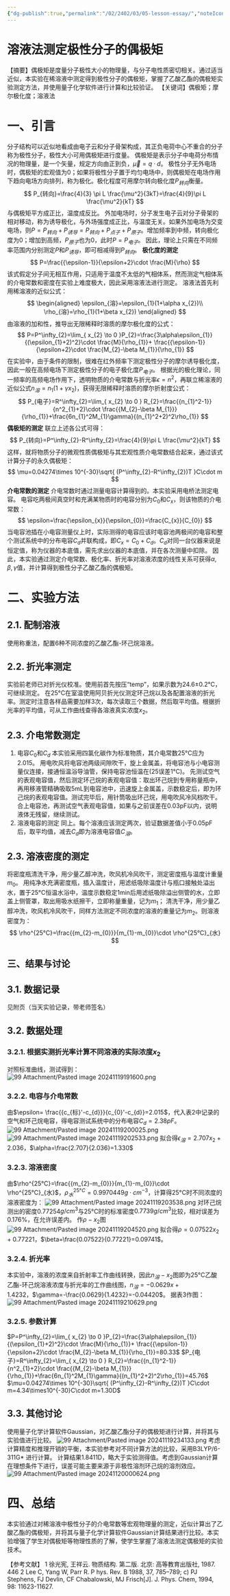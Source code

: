 ```yaml
---
{"dg-publish":true,"permalink":"/02/2402/03/05-lesson-essay/","noteIcon":"","created":"2025-01-31T00:35","updated":"2025-07-03T11:41"}
---
```


# 溶液法测定极性分子的偶极矩
【摘要】偶极矩是度量分子极性大小的物理量，与分子电性质密切相关。通过适当近似，本实验在稀溶液中测定得到极性分子的偶极矩，掌握了乙酸乙酯的偶极矩实验测定方法，并使用量子化学软件进行计算和比较验证。
【关键词】偶极矩；摩尔极化度；溶液法
# 一、引言
分子结构可以近似地看成由电子云和分子骨架构成，其正负电荷中心不重合的分子称为极性分子，极性大小可用偶极矩进行度量。
偶极矩是表示分子中电荷分布情况的物理量，是一个矢量，规定方向由正到负，$\vec{\mu}=q\cdot d$。
极性分子无外电场时，偶极矩的宏观值为0；如果将极性分子置于均匀电场中，则偶极矩在电场作用下趋向电场方向排列，称为极化。极化程度可用摩尔转向极化度$P_{转向}$衡量。
$$
P_{转向}=\frac{4}{3} \pi L \frac{\mu^2}{3kT}=\frac{4}{9}\pi L \frac{\mu^2}{kT}
$$
与偶极矩平方成正比，温度成反比。
外加电场时，分子发生电子云对分子骨架的相对移动，称为诱导极化，与外场强度成正比，与温度无关。如果外加电场为交变电场，则$P=P_{转向}+P_{诱导}=P_{转向}+P_{点子}+P_{原子}$。增加频率到中频，转向极化度为0；增加到高频，$P_{原子}$也为0，此时$P=P_{电子}$。
因此，理论上只需在不同频率范围内分别测定$P$和$P_{诱导}$，即可相减得到$P_{转向}$。
**极化度的测定**
$$
P=\frac{{\epsilon-1}}{\epsilon+2}\cdot \frac{M}{\rho}
$$
该式假定分子间无相互作用，只适用于温度不太低的气相体系，然而测定气相体系的介电常数和密度在实验上难度极大，因此采用溶液法进行测定。
溶液法首先利用稀溶液的近似公式：
$$
\begin{aligned}
\epsilon_{溶}=\epsilon_{1}(1+\alpha x_{2})\\
\rho_{溶}=\rho_{1}(1+\beta x_{2})
\end{aligned}
$$
由溶液的加和性，推导出无限稀释时溶质的摩尔极化度的公式：
$$
P=P^\infty_{2}=\lim_{ x_{2} \to 0 }P_{2}=\frac{3\alpha\epsilon_{1}}{(\epsilon_{1}+2)^2}\cdot \frac{M}{\rho_{1}}+ \frac{{\epsilon-1}}{\epsilon+2}\cdot \frac{M_{2}-\beta M_{1}}{\rho_{1}}
$$
在实验中，由于条件的限制，很难在红外频率下测定极性分子的摩尔诱导极化度，因此一般在高频电场下测定极性分子的电子极化度$P_{电子}$。
根据光的极化理论，同一频率的高频电场作用下，透明物质的介电常数与折光率$\epsilon=n^2$，再联立稀溶液的近似公式$n_{溶}=n_{1}(1+\gamma x_{2})$，获得无限稀释时溶质的摩尔折射度公式：
$$
P_{电子}=R^\infty_{2}=\lim_{ x_{2} \to 0 } R_{2}=\frac{{n_{1}^2-1}}{n^2_{1}+2}\cdot \frac{{M_{2}-\beta M_{1}}}{\rho_{1}}+\frac{6n_{1}^2M_{1}\gamma}{(n_{1}^2+2)^2\rho_{1}}
$$
**偶极矩的测定**
联立上述各公式可得：
$$
P_{转向}=P^\infty_{2}-R^\infty_{2}=\frac{4}{9}\pi L \frac{\mu^2}{kT}
$$
这样，就将物质分子的微观性质偶极矩与其宏观性质介电常数结合起来，通过该式计算分子的永久偶极矩：
$$
\mu=0.04274\times 10^{-30}\sqrt{ (P^\infty_{2}-R^\infty_{2})T }C\cdot m
$$
**介电常数的测定**
介电常数时通过测量电容计算得到的。本实验采用电桥法测定电容。
电容吃两极间真空时和充满某物质时的电容分别为$C_{0}$和$C_{x}$，则该物质的介电常数：
$$
\epsilon=\frac{\epsilon_{x}}{\epsilon_{0}}=\frac{C_{x}}{C_{0}}
$$
当电容池插在小电容测量仪上时，实际测得的电容应该时电容池两极间的电容和整个测试系统中的分布电容$C_{d}$并联构成，即$C_{x}=C_{0}+C_{d}$。$C_{d}$对同一台仪器来说是恒定值，称为仪器的本底值，需先求出仪器的本底值，并在各次测量中扣除。
因此，本实验通过测定介电常数、极化率、折光率对溶液浓度的线性关系可获得$\alpha, \beta, \gamma$值，并计算得到极性分子乙酸乙酯的偶极矩。
# 二、实验方法
## 2.1. 配制溶液
使用称重法，配置6种不同浓度的乙酸乙酯-环己烷溶液。
## 2.2. 折光率测定
实验前老师已对折光仪校准。使用前首先按压“temp”，如果示数为24.6±0.2°C，可继续测定。
在25°C在室温使用阿贝折光仪测定环己烷以及各配置溶液的折光率。测定时注意各样品需要加样3次，每次读取三个数据，然后取平均值。根据折光率的平均值，可从工作曲线查得各溶液真实浓度$x_{2}$。
## 2.3. 介电常数测定
1. 电容$C_{0}$和$C_{d}$
本实验采用四氯化碳作为标准物质，其介电常数25°C应为2.015。
用电吹风将电容池两级间隙吹干，旋上金属盖，将电容池与小电容测量仪连接，接通恒温浴导油管，保持电容池恒温在(25误差1°C)。
先测试空气的表观电容值，然后测定环己烷的表观电容值：取出环己烷到专用称量瓶中，再用移液管精确吸取5mL到电容池中，迅速旋上金属盖，示数稳定后，即为环己烷的表观电容值。测试完毕后，用针筒吸出环己烷，用电吹风冷风档吹干。合上电容池，再测试空气表观电容值，如果与之前误差在0.03pF以内，说明液体无残留，继续测试。
2. 溶液电容的测定
同上。每个溶液应该测定两次，验证数据差值小于0.05pF后，取平均值，减去$C_{d}$即为溶液电容值$C_{溶}$。
## 2.3. 溶液密度的测定
将密度瓶清洗干净，用少量乙醇冲洗，吹风机冷风吹干，测定密度瓶与温度计重量$m_{0}$。
用纯净水充满密度瓶，插入温度计，用滤纸吸除温度计与瓶口接触处溢出水，置于25°C恒温水浴中，温度示数稳定1min后用滤纸吸除溢出侧管的水，立即盖上侧管罩，取出用吸水纸擦干，立即称量重量，记为$m_{1}$；
清洗干净，用少量乙醇冲洗，吹风机冷风吹干，同样方法测定不同浓度的溶液的重量记为$m_{2}$。则溶液密度为：
$$
\rho^{25°C}=\frac{{m_{2}-m_{0}}}{m_{1}-m_{0}}\cdot \rho^{25°C}_{水}
$$
## 三、结果与讨论
## 3.1. 数据记录
见附页（当天实验记录，带老师签名）
## 3.2. 数据处理
### 3.2.1. 根据实测折光率计算不同溶液的实际浓度$x_{2}$
对照标准曲线，测试得到：
![99 Attachment/Pasted image 20241119191600.png](/img/user/99%20Attachment/Pasted%20image%2020241119191600.png)
### 3.2.2. 电容与介电常数
由$\epsilon= \frac{{c_{标}'-c_{d}}}{c_{0}'-c_{d}}=2.015$，代入表2中记录的空气和环己烷电容，得电容测试系统中的分布电容$C_{d}=2.38pF$。
![99 Attachment/Pasted image 20241119200025.png](/img/user/99%20Attachment/Pasted%20image%2020241119200025.png)
![99 Attachment/Pasted image 20241119202533.png](/img/user/99%20Attachment/Pasted%20image%2020241119202533.png)
拟合得$\epsilon_{溶}=2.707x_{2}+2.036$，$\alpha=\frac{2.707}{2.036}=1.330$
### 3.2.3. 溶液密度
由$\rho^{25°C}=\frac{{m_{2}-m_{0}}}{m_{1}-m_{0}}\cdot \rho^{25°C}_{水}$，$\rho^{25°C}_{水}=0.9970449g\cdot cm^{-3}$，计算得25°C时不同浓度的溶液密度为：
![99 Attachment/Pasted image 20241119203538.png](/img/user/99%20Attachment/Pasted%20image%2020241119203538.png)
对环己烷测出的密度0.77254$g/cm^3$与25°C时的标准密度$0.7739g/cm^3$比较，相对误差为$0.176\%$，在允许误差内。
作$\rho-x_{2}$图
![99 Attachment/Pasted image 20241119204520.png](/img/user/99%20Attachment/Pasted%20image%2020241119204520.png)
拟合得$\rho=0.07522x_{2}+0.77221$，$\beta=\frac{0.07522}{0.77221}=0.09741$。
### 3.2.4. 折光率
本实验中，溶液的浓度来自折射率工作曲线转换，因此$n_{溶}-x_{2}$图即为25°C乙酸乙酯-环己烷溶液浓度与折光率的工作曲线图，$n_{溶}=-0.0629x+1.4232$，$\gamma=-\frac{0.0629}{1.4232}=-0.04420$。
据表3作图：
![99 Attachment/Pasted image 20241119210629.png](/img/user/99%20Attachment/Pasted%20image%2020241119210629.png)
### 3.2.5. 参数计算
$P=P^\infty_{2}=\lim_{ x_{2} \to 0 }P_{2}=\frac{3\alpha\epsilon_{1}}{(\epsilon_{1}+2)^2}\cdot \frac{M}{\rho_{1}}+ \frac{{\epsilon-1}}{\epsilon+2}\cdot \frac{M_{2}-\beta M_{1}}{\rho_{1}}=80.33$
$P_{电子}=R^\infty_{2}=\lim_{ x_{2} \to 0 } R_{2}=\frac{{n_{1}^2-1}}{n^2_{1}+2}\cdot \frac{{M_{2}-\beta M_{1}}}{\rho_{1}}+\frac{6n_{1}^2M_{1}\gamma}{(n_{1}^2+2)^2\rho_{1}}=45.76$
$\mu=0.04274\times 10^{-30}\sqrt{ (P^\infty_{2}-R^\infty_{2})T }C\cdot m=4.34\times10^{-30}C\cdot m=1.30D$
## 3.3. 其他讨论
使用量子化学计算软件Gaussian，对乙酸乙酯分子的偶极矩进行计算，并将其与实验值进行比较。
![99 Attachment/Pasted image 20241119234133.png](/img/user/99%20Attachment/Pasted%20image%2020241119234133.png)
考虑计算精度和推理开销的平衡，本实验参考对不同计算方法的比较，采用B3LYP/6-311G* 进行计算。
计算结果1.8411D，略大于实验测得值。考虑到Gaussian计算在理想条件下进行，误差可能主要来源于非极性溶剂环己烷的溶剂效应。
![99 Attachment/Pasted image 20241120000624.png](/img/user/99%20Attachment/Pasted%20image%2020241120000624.png)
# 四、总结
本实验通过对稀溶液中极性分子的介电常数等宏观物理量的测定，近似计算出了乙酸乙酯的偶极矩，并将其与量子化学计算软件Gaussian计算结果进行比较。本实验增强了学生对偶极矩等物理性质的了解，使学生掌握了溶液法测定偶极矩的实验技术。

【参考文献】
1 徐光宪, 王祥云. 物质结构. 第二版. 北京: 高等教育出版社, 1987. 446
2 Lee C, Yang W, Parr R. P hys. Rev. B 1988, 37, 785–789; c) PJ Stephens, FJ Devlin, CF Chabalowski, MJ Frisch[J]. J. Phys. Chem, 1994, 98: 11623-11627.